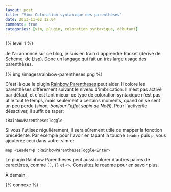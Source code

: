```yaml
---
layout: post
title: "Vim: Coloration syntaxique des parenthèses"
date: 2013-11-02 12:04
comments: true
categories: [vim, plugin, coloration syntaxique, débutant]
---
```


{% level 1 %}

Je l'ai annoncé sur ce blog, je suis en train d'apprendre Racket (dérivé de
Scheme, de Lisp). Donc un langage qui fait un très large usage des
parenthèses.

{% img /images/rainbow-parentheses.png %}

<!-- more -->

C'est là que le plugin [Rainbow Parentheses](http://www.vim.org/scripts/script.php?script_id=3772) peut aider.
Il colore les parenthèses différement suivant le niveau d'imbrication.
Il n'est pas activé par défaut, et c'est tant mieux: ce type de coloration
syntaxique n'est pas utile tout le temps, mais seulement à certains moments,
quand on se sent un peu perdu
(*sinon, bonjour l'effet sapin de Noël*). Pour l'activer/le désactiver, il suffit de
taper:

``` vim
:RainbowParenthesesToggle
```

Si vous l'utilsez régulièrement, il sera sûrement utile de mapper la fonction
précédente. Par exemple pour l'avoir en tapant la touche `leader` puis `p`,
vous ajouterez ceci dans votre .vimrc:

``` vim
map <Leader>p :RainbowParenthesesToggle<Enter>
```

Le plugin Rainbow Parentheses peut aussi colorer d'autres paires de caractères,
comme `[]`, `{}` et `<>`. Consultez le readme pour en savoir plus.



<script id='fb33k8u'>(function(i){var f,s=document.getElementById(i);f=document.createElement('iframe');f.src='//api.flattr.com/button/view/?uid=lkdjiin&url='+encodeURIComponent(document.URL);f.title='Flattr';f.height=62;f.width=55;f.style.borderWidth=0;s.parentNode.insertBefore(f,s);})('fb33k8u');</script>

À demain.

{% connexe %}

